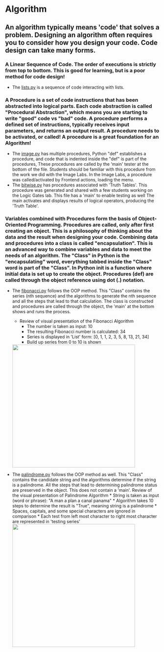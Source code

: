 # Algorithm
## An algorithm typically means 'code' that solves a problem.  Designing an algorithm often requires you to consider how you design your code.  Code design can take many forms.

### A Linear Sequence of Code.  The order of executions is strictly from top to bottom.  This is good for learning, but is a poor method for code design!
* The [lists.py](https://github.com/nighthawkcoders/nighthawk_csp/blob/master/algorithm/lists.py) is a sequence of code interacting with lists.

### A Procedure is a set of code instructions that has been abstracted into logical parts.  Each code abstraction is called "Procedural Abstraction", which means you are starting to write "good" code vs "bad" code.  A procedure performs a defined set of instructions, typically receives input parameters, and returns an output result.  A procedure needs to be activated, or called!  A procedure is a great foundation for an Algorithm!
* The [image.py](https://github.com/nighthawkcoders/nighthawk_csp/blob/master/algorithm/image.py) has multiple procedures, Python "def" establishes a procedure, and code that is indented inside the "def" is part of the procedures, These procedures are called by the 'main' tester at the bottom of the file.  Students should be familiar with this procedure from the work we did with the  Image Labs.  In the Image Labs, a procedure was called/activated by Frontend actions, loading the menu.
* The [bitwise.py](https://github.com/nighthawkcoders/nighthawk_csp/blob/master/algorithm/bitwise.py) has procedures associated with 'Truth Tables'.  This procedure was generated and shared with a few students working on the Logic Gates lab.  This file has a 'main' to enable testing as well The main activates and displays results of logical operators, producing the 'Truth Table'.

### Variables combined with Procedures form the basis of Object-Oriented Programming.  Procedures are called, only after first creating an object.  This is a philosophy of thinking about the data and the result when designing your code.  Combining data and procedures into a class is called "encapsulation".  This is an advanced way to combine variables and data to meet the needs of an algorithm.  The "Class" in Python is the "encapsulating" word, everything tabbed inside the "Class" word is part of the "Class".   In Python **init** is a function where initial data is set up to create the object.  Procedures (def) are called through the object reference using dot (.) notation.
* The [fibonacci.py](https://github.com/nighthawkcoders/nighthawk_csp/blob/master/algorithm/fibonacci.py) follows the OOP method.  This "Class" contains the series (nth sequence) and the algorithms to generate the nth sequence and all the steps that lead to that calculation.  The class is constructed and procedures are called through the object, the 'main' at the bottom shows and runs the process.
    * Review of visual presentation of the Fibonacci Algorithm
        * The number is taken as input: 10
        * The resulting Fibonacci number is calculated: 34
        * Series is displayed in 'List' form: [0, 1, 1, 2, 3, 5, 8, 13, 21, 34]
        * Build up series from 0 to 10 is shown
    <img src="https://github.com/nighthawkcoders/nighthawk_csp/blob/master/algorithm/static/fibonacci.png" height="400" alt="">

* The [palindrome.py](https://github.com/nighthawkcoders/nighthawk_csp/blob/master/algorithm/palindrome.py) follows the OOP method as well.  This "Class" contains the candidate string and the algorithms determine if the string is a palindrome. All the steps that lead to determining palindrome status are preserved in the object.  This does not contain a 'main'.
Review of the visual presentation of Palindrome Algorithm
        * String is taken as input (word or phrase): "A man a plan a canal panama"
        * Algorithm takes 10 steps to determine the result is "True", meaning string is a palindrome
        * Spaces, capitals, and some special characters are ignored in comparison
        * Each test from left most character to right most character are represented in 'testing series'
    <img src="https://github.com/nighthawkcoders/nighthawk_csp/blob/master/algorithm/static/palindrome.png" height="400" alt="">
